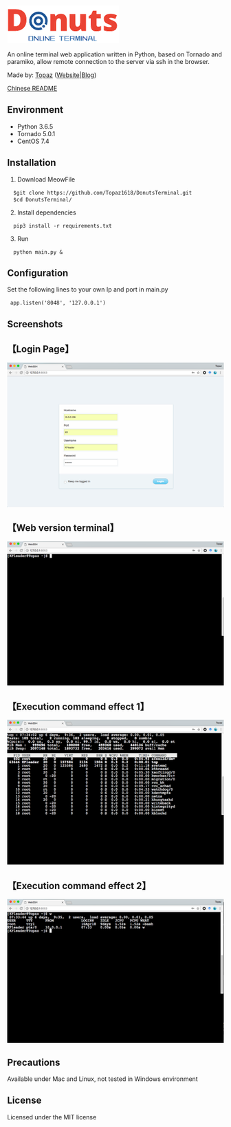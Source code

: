 <img src='static/img/donuts_logo.png' title='
DonutsTerminal, A online termainal'>
 

An online terminal web application written in Python, based on Tornado and paramiko, allow remote connection to the server via ssh in the browser. 

Made by: [Topaz](https://topaz1618.github.io/about) ([Website](http://topazaws.com/)|[Blog](https://topaz1618.github.io/blog/))

[Chinese README](https://github.com/Topaz1618/DonutsTerminal/blob/master/README_CN.markdown)


## Environment
- Python 3.6.5
- Tornado 5.0.1
- CentOS 7.4

## Installation
1. Download MeowFile

```
  $git clone https://github.com/Topaz1618/DonutsTerminal.git
  $cd DonutsTerminal/
```

2. Install dependencies
```
  pip3 install -r requirements.txt
```
3. Run
```
  python main.py &
```

## Configuration

Set the following lines to your own Ip and port in main.py
```
 app.listen('8048', '127.0.0.1')
```


## Screenshots

## 【Login Page】
![avatar](static/img/login.png)

## 【Web version terminal】
![avatar](static/img/terminal.png)

## 【Execution command effect 1】
![avatar](static/img/terminal1.png)

## 【Execution command effect 2】
![avatar](static/img/terminal2.png)


## Precautions
Available under Mac and Linux, not tested in Windows environment

## License
Licensed under the MIT license
